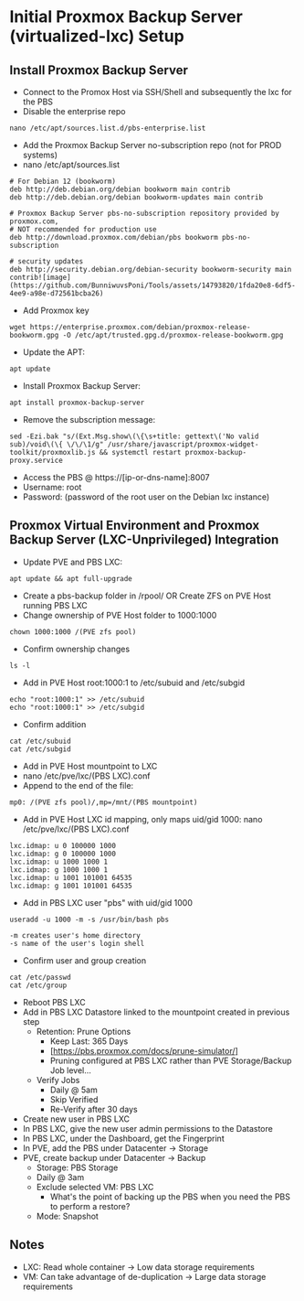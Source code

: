 #  Initial Proxmox Backup Server (virtualized-lxc) Setup
## Install Proxmox Backup Server
- Connect to the Promox Host via SSH/Shell and subsequently the lxc for the PBS
- Disable the enterprise repo
```
nano /etc/apt/sources.list.d/pbs-enterprise.list
```
-  Add the Proxmox Backup Server no-subscription repo (not for PROD systems)
- nano /etc/apt/sources.list
```
# For Debian 12 (bookworm)
deb http://deb.debian.org/debian bookworm main contrib
deb http://deb.debian.org/debian bookworm-updates main contrib
					
# Proxmox Backup Server pbs-no-subscription repository provided by proxmox.com,
# NOT recommended for production use
deb http://download.proxmox.com/debian/pbs bookworm pbs-no-subscription
					
# security updates
deb http://security.debian.org/debian-security bookworm-security main contrib![image](https://github.com/BunniwuvsPoni/Tools/assets/14793820/1fda20e8-6df5-4ee9-a98e-d72561bcba26)

```
- Add Proxmox key
```
wget https://enterprise.proxmox.com/debian/proxmox-release-bookworm.gpg -O /etc/apt/trusted.gpg.d/proxmox-release-bookworm.gpg
```
- Update the APT:
```
apt update
```
- Install Proxmox Backup Server:
```
apt install proxmox-backup-server
```
- Remove the subscription message:
```
sed -Ezi.bak "s/(Ext.Msg.show\(\{\s+title: gettext\('No valid sub)/void\(\{ \/\/\1/g" /usr/share/javascript/proxmox-widget-toolkit/proxmoxlib.js && systemctl restart proxmox-backup-proxy.service
```
- Access the PBS @ https://[ip-or-dns-name]:8007
- Username: root
- Password: (password of the root user on the Debian lxc instance)

## Proxmox Virtual Environment and Proxmox Backup Server (LXC-Unprivileged) Integration
- Update PVE and PBS LXC:
```
apt update && apt full-upgrade
```
- Create a pbs-backup folder in /rpool/ OR Create ZFS on PVE Host running PBS LXC
- Change ownership of PVE Host folder to 1000:1000
```
chown 1000:1000 /(PVE zfs pool)
```
- Confirm ownership changes
```
ls -l
```
- Add in PVE Host root:1000:1 to /etc/subuid and /etc/subgid
```
echo "root:1000:1" >> /etc/subuid
echo "root:1000:1" >> /etc/subgid
```
- Confirm addition
```
cat /etc/subuid
cat /etc/subgid
```
- Add in PVE Host mountpoint to LXC
- nano /etc/pve/lxc/(PBS LXC).conf
- Append to the end of the file:
```
mp0: /(PVE zfs pool)/,mp=/mnt/(PBS mountpoint)
```
- Add in PVE Host LXC id mapping, only maps uid/gid 1000: nano /etc/pve/lxc/(PBS LXC).conf
```
lxc.idmap: u 0 100000 1000
lxc.idmap: g 0 100000 1000
lxc.idmap: u 1000 1000 1
lxc.idmap: g 1000 1000 1
lxc.idmap: u 1001 101001 64535
lxc.idmap: g 1001 101001 64535
```
- Add in PBS LXC user "pbs" with uid/gid 1000
```
useradd -u 1000 -m -s /usr/bin/bash pbs
```
```
-m creates user's home directory
-s name of the user's login shell
```
- Confirm user and group creation
```
cat /etc/passwd
cat /etc/group
```
- Reboot PBS LXC
- Add in PBS LXC Datastore linked to the mountpoint created in previous step
	- Retention: Prune Options
 		- Keep Last: 365 Days
   		- [https://pbs.proxmox.com/docs/prune-simulator/]
	 	- Pruning configured at PBS LXC rather than PVE Storage/Backup Job level…
   	- Verify Jobs
   		- Daily @ 5am
   	 	- Skip Verified
   	  	- Re-Verify after 30 days
- Create new user in PBS LXC
- In PBS LXC, give the new user admin permissions to the Datastore
- In PBS LXC, under the Dashboard, get the Fingerprint
- In PVE, add the PBS under Datacenter -> Storage
- PVE, create backup under Datacenter -> Backup
	- Storage: PBS Storage
 	- Daily @ 3am
  	- Exclude selected VM: PBS LXC
  		- What's the point of backing up the PBS when you need the PBS to perform a restore?
  	- Mode: Snapshot


## Notes
- LXC: Read whole container -> Low data storage requirements
- VM: Can take advantage of de-duplication -> Large data storage requirements

